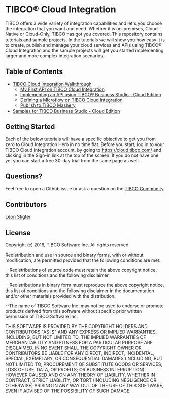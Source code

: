 # TIBCO® Cloud Integration
TIBCO offers a wide variety of integration capabilities and let's you choose the integration that you want and need. Whether it is on-premises, Cloud-Native or Cloud-Only, TIBCO has got you covered. This repository contains tutorials and sample projects. In the tutorials we will show you how easy it is to create, publish and manage your cloud services and APIs using TIBCO® Cloud Integration and the sample projects will get you started implementing larger and more complex integration scenarios.

## Table of Contents
* [TIBCO Cloud Integration Walkthrough](https://github.com/TIBCOSoftware/tci-samples/tree/master/TIBCO%20Cloud%20Integration%20Walkthrough)
  * [My First API on TIBCO Cloud Integration](https://github.com/TIBCOSoftware/tci-samples/blob/master/TIBCO%20Cloud%20Integration%20Walkthrough/01_My_First_API_on_TIBCO_Cloud_Integration.md)
  * [Implementing an API using TIBCO® Business Studio - Cloud Edition](https://github.com/TIBCOSoftware/tci-samples/blob/master/TIBCO%20Cloud%20Integration%20Walkthrough/02_Implementing_an_API_using_TIBCO_Business_Studio-Cloud_Edition.md)
  * [Defining a Microflow on TIBCO Cloud Integration](https://github.com/TIBCOSoftware/tci-samples/blob/master/TIBCO%20Cloud%20Integration%20Walkthrough/03_Defining_a_Microflow_on_TIBCO_Cloud_Integration.md)
  * [Publish to TIBCO Mashery](https://github.com/TIBCOSoftware/tci-samples/blob/master/TIBCO%20Cloud%20Integration%20Walkthrough/04_Publishing_to_TIBCO_Mashery.md)
* [Samples for TIBCO Business Studio - Cloud Edition](https://github.com/TIBCOSoftware/tci-samples/tree/master/TIBCO%20Business%20Studio-Cloud%20Edition)

## Getting Started
Each of the below tutorials will have a specific objective to get you from zero to Cloud Integration Hero in no time flat. Before you start, log in to your TIBCO Cloud Integration account, by going to https://cloud.tibco.com/ and clicking in the Sign-in link at the top of the screen. If you do not have one yet you can start a free 30-day trial from the same page as well.

## Questions?
Feel free to open a Github issue or ask a question on the [TIBCO Community](https://community.tibco.com)

## Contributors
[Leon Stigter](https://github.com/retgits)

## License
Copyright (c) 2016, TIBCO Software Inc.
All rights reserved.

Redistribution and use in source and binary forms, with or without
modification, are permitted provided that the following conditions are
met:

--Redistributions of source code must retain the above copyright notice,
this list of conditions and the following disclaimer.

--Redistributions in binary form must reproduce the above copyright
notice, this list of conditions and the following disclaimer in the
documentation and/or other materials provided with the distribution.

--The name of TIBCO Software Inc. may not be used to endorse or promote
products derived from this software without specific prior written
permission of TIBCO Software Inc.


THIS SOFTWARE IS PROVIDED BY THE COPYRIGHT HOLDERS AND CONTRIBUTORS "AS
IS" AND ANY EXPRESS OR IMPLIED WARRANTIES, INCLUDING, BUT NOT LIMITED TO,
THE IMPLIED WARRANTIES OF MERCHANTABILITY AND FITNESS FOR A PARTICULAR
PURPOSE ARE DISCLAIMED. IN NO EVENT SHALL THE COPYRIGHT OWNER OR
CONTRIBUTORS BE LIABLE FOR ANY DIRECT, INDIRECT, INCIDENTAL, SPECIAL,
EXEMPLARY, OR CONSEQUENTIAL DAMAGES (INCLUDING, BUT NOT LIMITED TO,
PROCUREMENT OF SUBSTITUTE GOODS OR SERVICES; LOSS OF USE, DATA, OR
PROFITS; OR BUSINESS INTERRUPTION) HOWEVER CAUSED AND ON ANY THEORY OF
LIABILITY, WHETHER IN CONTRACT, STRICT LIABILITY, OR TORT (INCLUDING
NEGLIGENCE OR OTHERWISE) ARISING IN ANY WAY OUT OF THE USE OF THIS
SOFTWARE, EVEN IF ADVISED OF THE POSSIBILITY OF SUCH DAMAGE.
